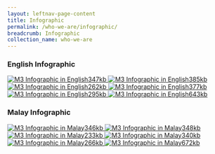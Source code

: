 ```yaml
---
layout: leftnav-page-content
title: Infographic
permalink: /who-we-are/infographic/
breadcrumb: Infographic
collection_name: who-we-are
---
```


### **English Infographic**
<a href="/images/PDF/M³_English_Infographic_347KB.pdf" class="project-link no-pdf-icon" target="_blank">
  <img src="/images/m3-infographic-eng-thumb.jpg" alt="M3 Infographic in English">347kb
</a>


<a href="/images/PDF/COS_ENG01_385KB.pdf" class="project-link no-pdf-icon" target="_blank">
  <img src="/images/COS_ENG01_385KB_THUMB.jpg" alt="M3 Infographic in English">385kb
</a>


<a href="/images/PDF/COS_ENG02_262KB.pdf" class="project-link no-pdf-icon" target="_blank">
  <img src="/images/COS_ENG02_262KB_THUMB.jpg" alt="M3 Infographic in English">262kb
</a>


<a href="/images/PDF/COS_ENG03_377KB.pdf" class="project-link no-pdf-icon" target="_blank">
  <img src="/images/COS_ENG03_377KB_THUMB.jpg" alt="M3 Infographic in English">377kb
</a>


<a href="/images/PDF/COS_ENG04_295KB.pdf" class="project-link no-pdf-icon" target="_blank">
  <img src="/images/COS_ENG04_295KB_THUMB.jpg" alt="M3 Infographic in English">295kb
</a>


<a href="/images/PDF/Post_COS_Infographic_English_643KB.pdf" class="project-link no-pdf-icon" target="_blank">
  <img src="/images/Post_COS_Infographic_English_643KB_THUMB.jpg" alt="M3 Infographic in English">643kb
</a>

### **Malay Infographic**
<a href="/images/PDF/M³_Malay_Infographic_346KB.pdf" class="project-link no-pdf-icon" target="_blank">
  <img src="/images/m3-infographic-mly-thumb.jpg" alt="M3 Infographic in Malay">346kb
</a>


<a href="/images/PDF/COS_MAL01_348KB.pdf" class="project-link no-pdf-icon" target="_blank">
  <img src="/images/COS_MAL01_348KB_THUMB.jpg" alt="M3 Infographic in Malay">348kb
</a>


<a href="/images/PDF/COS_MAL02_233KB.pdf" class="project-link no-pdf-icon" target="_blank">
  <img src="/images/COS_MAL02_233KB_THUMB.jpg" alt="M3 Infographic in Malay">233kb
</a>


<a href="/images/PDF/COS_MAL03_340KB.pdf" class="project-link no-pdf-icon" target="_blank">
  <img src="/images/COS_MAL03_340KB_THUMB.jpg" alt="M3 Infographic in Malay">340kb
</a>


<a href="/images/PDF/COS_MAL04_266KB.pdf" class="project-link no-pdf-icon" target="_blank">
  <img src="/images/COS_MAL04_266KB_THUMB.jpg" alt="M3 Infographic in Malay">266kb
</a>


<a href="/images/PDF/Post_COS_Infographic_Malay_672KB.pdf" class="project-link no-pdf-icon" target="_blank">
  <img src="/images/Post_COS_Infographic_Malay_672KB_THUMB.jpg.jpg" alt="M3 Infographic in Malay">672kb
</a>
